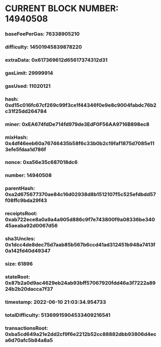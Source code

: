 # CURRENT BLOCK NUMBER: 14940508

### baseFeePerGas: 76338905210
### difficulty: 14501945839878220
### extraData: 0x617369612d65617374312d31
### gasLimit: 29999914
### gasUsed: 11020121
### hash: 0xd15c016fc67cf269c99f3ce1f44346f0e9e8c9004fabdc76b2c31f25dd264784
### miner: 0xEA674fdDe714fd979de3EdF0F56AA9716B898ec8
### mixHash: 0x4df46eeb60a76746435b58f6c33b0b2c19faf1875d7085e113efe5fdaa1d786f
### nonce: 0xa56e35c687018dc6
### number: 14940508
### parentHash: 0xa2d675677370ae84c16d02938d8b1512107f5c525efdbdd57f08ffc9bda29f43
### receiptsRoot: 0xab722ece8a0a9a4a905d886c9f7e743800f9a08336be34045aeaba92d0067d56
### sha3Uncles: 0x1dcc4de8dec75d7aab85b567b6ccd41ad312451b948a7413f0a142fd40d49347
### size: 61896
### stateRoot: 0x87b2a0d9ac4629eb24ab93bff57067920fdd46a3f7222a8924b2b20dacca7f37
### timestamp: 2022-06-10 21:03:34.954733
### totalDifficulty: 51369915904533409216541
### transactionsRoot: 0xba5cd649a21e2dd2cf9f6e2212b52cc88882dbb93806d4eca6d70afc5b84a8a5
